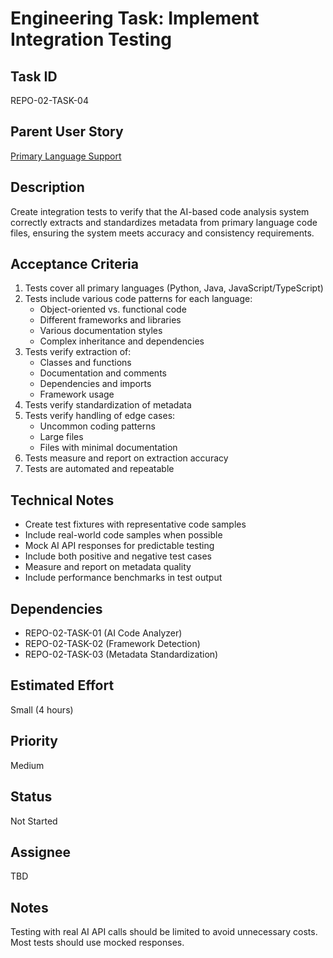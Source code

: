 # Engineering Task: Implement Integration Testing

## Task ID
REPO-02-TASK-04

## Parent User Story
[Primary Language Support](../02-language-support-primary.md)

## Description
Create integration tests to verify that the AI-based code analysis system correctly extracts and standardizes metadata from primary language code files, ensuring the system meets accuracy and consistency requirements.

## Acceptance Criteria
1. Tests cover all primary languages (Python, Java, JavaScript/TypeScript)
2. Tests include various code patterns for each language:
   - Object-oriented vs. functional code
   - Different frameworks and libraries
   - Various documentation styles
   - Complex inheritance and dependencies
3. Tests verify extraction of:
   - Classes and functions
   - Documentation and comments
   - Dependencies and imports
   - Framework usage
4. Tests verify standardization of metadata
5. Tests verify handling of edge cases:
   - Uncommon coding patterns
   - Large files
   - Files with minimal documentation
6. Tests measure and report on extraction accuracy
7. Tests are automated and repeatable

## Technical Notes
- Create test fixtures with representative code samples
- Include real-world code samples when possible
- Mock AI API responses for predictable testing
- Include both positive and negative test cases
- Measure and report on metadata quality
- Include performance benchmarks in test output

## Dependencies
- REPO-02-TASK-01 (AI Code Analyzer)
- REPO-02-TASK-02 (Framework Detection)
- REPO-02-TASK-03 (Metadata Standardization)

## Estimated Effort
Small (4 hours)

## Priority
Medium

## Status
Not Started

## Assignee
TBD

## Notes
Testing with real AI API calls should be limited to avoid unnecessary costs. Most tests should use mocked responses.